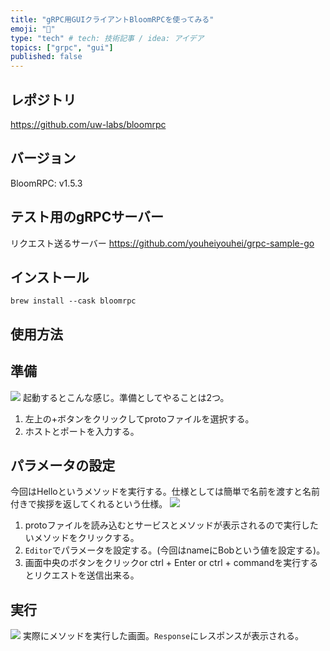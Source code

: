 ```yaml
---
title: "gRPC用GUIクライアントBloomRPCを使ってみる"
emoji: "🌷"
type: "tech" # tech: 技術記事 / idea: アイデア
topics: ["grpc", "gui"]
published: false
---
```


## レポジトリ
https://github.com/uw-labs/bloomrpc

## バージョン
BloomRPC: v1.5.3

## テスト用のgRPCサーバー
リクエスト送るサーバー
https://github.com/youheiyouhei/grpc-sample-go

## インストール
```
brew install --cask bloomrpc
```

## 使用方法
## 準備
![](https://storage.googleapis.com/zenn-user-upload/add4721c5836ada2170c9310.png)
起動するとこんな感じ。準備としてやることは2つ。
1. 左上の+ボタンをクリックしてprotoファイルを選択する。
2. ホストとポートを入力する。

## パラメータの設定
今回はHelloというメソッドを実行する。仕様としては簡単で名前を渡すと名前付きで挨拶を返してくれるという仕様。
![](https://storage.googleapis.com/zenn-user-upload/f884a225fb0203dd7a1ffae4.png)

1. protoファイルを読み込むとサービスとメソッドが表示されるので実行したいメソッドをクリックする。
2. `Editor`でパラメータを設定する。(今回はnameにBobという値を設定する)。
3. 画面中央のボタンをクリックor ctrl + Enter or ctrl + commandを実行するとリクエストを送信出来る。


## 実行
![](https://storage.googleapis.com/zenn-user-upload/e79c0098d6c3159ec87db38f.png)
実際にメソッドを実行した画面。`Response`にレスポンスが表示される。
